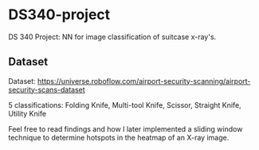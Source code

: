 # DS340-project
DS 340 Project: NN for image classification of suitcase x-ray's.

## Dataset
Dataset: https://universe.roboflow.com/airport-security-scanning/airport-security-scans-dataset

5 classifications: Folding Knife, Multi-tool Knife, Scissor, Straight Knife, Utility Knife

Feel free to read findings and how I later implemented a sliding window technique to determine hotspots in the heatmap of an X-ray image.



